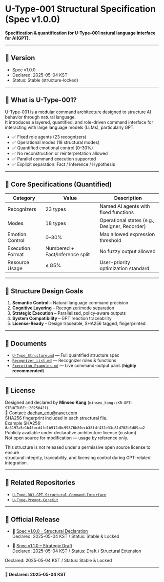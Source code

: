 # U-Type-001 Structural Specification (Spec v1.0.0)

**Specification & quantification for U-Type-001 natural language interface for AI(GPT).**

---

## 🧾 Version

- Spec v1.0.0  
- Declared: 2025-05-04 KST  
- Status: Stable (structure-locked)

---

## 🧠 What is U-Type-001?

U-Type-001 is a modular command architecture designed to structure AI behavior through natural language.  
It introduces a layered, quantified, and role-driven command interface for interacting with large language models (LLMs), particularly GPT.

- ✅ Fixed role agents (23 recognizers)
- ✅ Operational modes (18 structural modes)
- ✅ Quantified emotional control (0–30%)
- ✅ No reconstruction or reinterpretation allowed
- ✅ Parallel command execution supported
- ✅ Explicit separation: Fact / Inference / Hypothesis

---

## 🔢 Core Specifications (Quantified)

| Category | Value | Description |
|----------|-------|-------------|
| Recognizers | 23 types | Named AI agents with fixed functions |
| Modes | 18 types | Operational states (e.g., Designer, Recorder) |
| Emotion Control | 0–30% | Max allowed expression threshold |
| Execution Format | Numbered + Fact/Inference split | No fuzzy output allowed |
| Resource Usage | ≤ 85% | User-priority optimization standard |

---

## 📐 Structure Design Goals

1. **Semantic Control** – Natural language command precision  
2. **Cognitive Layering** – Recognizer/mode separation  
3. **Strategic Execution** – Parallelized, policy-aware outputs  
4. **System Compatibility** – GPT reaction traceability  
5. **License-Ready** – Design traceable, SHA256 tagged, fingerprinted

---

## 📂 Documents

- [`U-Type_Structure.md`](./U-Type_Structure.md) — Full quantified structure spec  
- [`Recognizer_List.md`](./Recognizer_List.md) — Recognizer roles & functions  
- [`Execution_Examples.md`](./Execution_Examples.md) — Live command-output pairs (**highly recommended**)

---

## 🧾 License

Designed and declared by **Minseo Kang** (`minseo_kang::KR-GPT-STRUCTURE::20250421`)  
📧 Contact: daehan_edu@naver.com  
SHA256 fingerprint included in each structural file.  
Example SHA256: `8a3197a5e1b45bcd4fe1b912d6c99376b80ecb38fdf432e33c81d702b5d89aa2`  
Publicly available under declarative architecture license (custom).  
Not open source for modification — usage by reference only.

This structure is not released under a permissive open source license to ensure  
structural integrity, traceability, and licensing control during GPT-related integration.

---

## 🔗 Related Repositories

- [`U-Type-001-GPT-Structural-Command-Interface`](https://github.com/kang-minseo-1218/U-Type-001-GPT-Structural-Command-Interface)  
- [`U-Type-Prompt-CoreKit`](https://github.com/kang-minseo-1218/U-Type-Prompt-CoreKit)

---

## 🔖 Official Release

- 📌 [Spec v1.0.0 – Structural Declaration](https://github.com/kang-minseo-1218/U-Type-001-Structural-Spec/releases/tag/spec-v1.0.0)  
Declared: 2025-05-04 KST / Status: Stable & Locked

- 📌 [Spec v1.1.0 – Strategic Draft](https://github.com/kang-minseo-1218/U-Type-001-Structural-Spec/releases/tag/spec-v1.1.0)  
Declared: 2025-05-04 KST / Status: Draft / Structural Extension

Declared: 2025-05-04 KST / Status: Stable & Locked

---

**🧭 Declared: 2025-05-04 KST**

